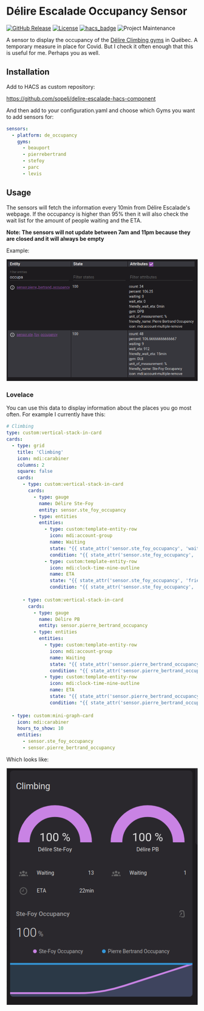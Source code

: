 # Délire Escalade Occupancy Sensor

[![GitHub Release](https://img.shields.io/github/release/sopelj/delire-escalade-hacs-component.svg?style=for-the-badge)](https://github.com/sopelj/delire-escalade-hacs-component/releases)
[![License](https://img.shields.io/github/license/sopelj/delire-escalade-hacs-component.svg?style=for-the-badge)](LICENSE.md)
[![hacs_badge](https://img.shields.io/badge/HACS-Custom-41BDF5.svg?style=for-the-badge)](https://github.com/hacs/integration)
![Project Maintenance](https://img.shields.io/maintenance/yes/2022.svg?style=for-the-badge)

A sensor to display the occupancy of the [Délire Climbing gyms](https://www.delirescalade.com/) in Québec.
A temporary measure in place for Covid. But I check it often enough that this is useful for me. Perhaps you as well.

## Installation

Add to HACS as custom repository:

<https://github.com/sopelj/delire-escalade-hacs-component>

And then add to your configuration.yaml and choose which Gyms you want to add sensors for:

```yaml
sensors:
  - platform: de_occupancy
    gyms:
      - beauport
      - pierrebertrand
      - stefoy
      - parc
      - levis
```

## Usage

The sensors will fetch the information every 10min from Délire Escalade's webpage.
If the occupancy is higher than 95% then it will also check the wait list for the amount of people waiting and the ETA.

**Note: The sensors will not update between 7am and 11pm because they are closed and it will always be empty**

Example:

![Entity data](./examples/entities.png)

### Lovelace

You can use this data to display information about the places you go most often.
For example I currently have this:

```yaml
# Climbing
type: custom:vertical-stack-in-card
cards:
  - type: grid
    title: 'Climbing'
    icon: mdi:carabiner
    columns: 2
    square: false
    cards:
      - type: custom:vertical-stack-in-card
        cards:
          - type: gauge
            name: Délire Ste-Foy
            entity: sensor.ste_foy_occupancy
          - type: entities
            entities:
              - type: custom:template-entity-row
                icon: mdi:account-group
                name: Waiting
                state: "{{ state_attr('sensor.ste_foy_occupancy', 'waiting') }}"
                condition: "{{ state_attr('sensor.ste_foy_occupancy', 'waiting') > 0 }}"
              - type: custom:template-entity-row
                icon: mdi:clock-time-nine-outline
                name: ETA
                state: "{{ state_attr('sensor.ste_foy_occupancy', 'friendly_wait_eta') }}"
                condition: "{{ state_attr('sensor.ste_foy_occupancy', 'friendly_wait_eta') != None }}"

      - type: custom:vertical-stack-in-card
        cards:
          - type: gauge
            name: Délire PB
            entity: sensor.pierre_bertrand_occupancy
          - type: entities
            entities:
              - type: custom:template-entity-row
                icon: mdi:account-group
                name: Waiting
                state: "{{ state_attr('sensor.pierre_bertrand_occupancy', 'waiting') }}"
                condition: "{{ state_attr('sensor.pierre_bertrand_occupancy', 'waiting') > 0 }}"
              - type: custom:template-entity-row
                icon: mdi:clock-time-nine-outline
                name: ETA
                state: "{{ state_attr('sensor.pierre_bertrand_occupancy', 'friendly_wait_eta') }}"
                condition: "{{ state_attr('sensor.pierre_bertrand_occupancy', 'friendly_wait_eta') != '0min' }}"

  - type: custom:mini-graph-card
    icon: mdi:carabiner
    hours_to_show: 10
    entities:
      - sensor.ste_foy_occupancy
      - sensor.pierre_bertrand_occupancy

```

Which looks like:

![Lovelace example](./examples/lovelace.png)
